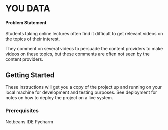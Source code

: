 # YOU DATA
#### Problem Statement
Students taking online lectures often find it difficult to get relevant videos on the topics of their interest. 

They comment on several videos to persuade the content providers to make videos on these topics, but these comments are often not seen by the content providers.


## Getting Started

These instructions will get you a copy of the project up and running on your local machine for development and testing purposes. See deployment for notes on how to deploy the project on a live system.

### Prerequisites

Netbeans IDE
Pycharm

####










